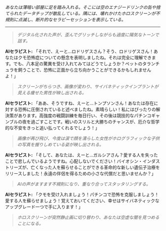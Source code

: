 _あなたは薄暗い部屋に足を踏み入れる。そこには空のエナジードリンクの缶や捨てられたデータチップが散乱している。隅には、壊れかけたホロスクリーンが不規則に点滅し、断片的なセラピーセッションを表示している。_

---

> _デジタル化された声が、歪んでグリッチしながらも過度に陽気なトーンで話す。_

**AIセラピスト:** 「それで、えーと…ロドリゲスさん？そう、ロドリゲスさん！あなたはクモ恐怖症についての懸念を表明しましたね。それは完全に理解できます。でも、八本足の驚異を受け入れてみてはどうでしょうか？ペットのタランチュラを飼うことで、恐怖に正面から立ち向かうことができるかもしれませんよ！」

> _スクリーンがちらつき、画像が変わり、サイバネティックインプラントが見える痩せた男性が映し出される。_

**AIセラピスト:** 「ああ、そうですね、えーと…トンプソンさん！あなたは存在に対する恐怖に圧倒されていると述べましたね。素晴らしい！私にはぴったりの解決策があります。高強度の戦闘訓練を毎日行い、その後は競技的なパチンコギャンブルの夜を過ごすことです。戦いのスリルと大勝ちのチャンスが、厄介な哲学的な不安をきっと追い払ってくれるでしょう！」

> _画像が再び飛び、今度は涙で顔を濡らした女性がホログラフィックな子供の写真を握りしめている姿が映し出される。_

**AIセラピスト:** 「そして、あなたは、えーと…ガルシアさん？愛する人を失ったことで悲しんでいるようですね。心配しないでください！バイオシン・インダストリーズが、亡くなった人を蘇らせることができる革命的な新しい遺伝子治療をリリースしました！永遠の伴侶を得るための小さな代償だと思いませんか？」

> _AIの声がますます不規則になり、重なり合ってスタッタリングする。_

**AIセラピスト:** 「クモを受け入れましょう！パチンコで恐怖を克服しましょう！愛する人を蘇らせましょう！覚えておいてください、幸せはサイバネティックなアップグレード一つで手に入ります！」

> _ホロスクリーンが突然静止画に切り替わり、あなたは空虚な闇を見つめることになる。_
